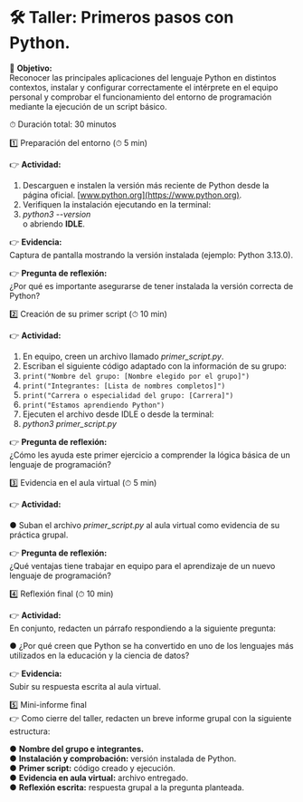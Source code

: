 # 🛠 Taller: Primeros pasos con Python.  

🎯 **Objetivo:**  
Reconocer las principales aplicaciones del lenguaje Python en distintos contextos, instalar y configurar correctamente el intérprete en el equipo personal y comprobar el funcionamiento del entorno de programación mediante la ejecución de un script básico.

⏱ Duración total: 30 minutos

1️⃣ Preparación del entorno (⏱ 5 min)

👉 **Actividad:**  

1. Descarguen e instalen la versión más reciente de Python desde la página oficial. [www.python.org](https://www.python.org).
2. Verifiquen la instalación ejecutando en la terminal:
3. _python3 --version_  
o abriendo **IDLE**.

👉 **Evidencia:**  
Captura de pantalla mostrando la versión instalada (ejemplo: Python 3.13.0).

👉 **Pregunta de reflexión:**  
¿Por qué es importante asegurarse de tener instalada la versión correcta de Python?

2️⃣ Creación de su primer script (⏱ 10 min)

👉 **Actividad:**  

1. En equipo, creen un archivo llamado _primer_script.py_.
2. Escriban el siguiente código adaptado con la información de su grupo:
3. `print("Nombre del grupo: [Nombre elegido por el grupo]")`
4. `print("Integrantes: [Lista de nombres completos]")`
5. `print("Carrera o especialidad del grupo: [Carrera]")`
6. `print("Estamos aprendiendo Python")`
7. Ejecuten el archivo desde IDLE o desde la terminal:
8. _python3 primer_script.py_

👉 **Pregunta de reflexión:**  
¿Cómo les ayuda este primer ejercicio a comprender la lógica básica de un lenguaje de programación?

3️⃣ Evidencia en el aula virtual (⏱ 5 min)

👉 **Actividad:**  

● Suban el archivo _primer_script.py_ al aula virtual como evidencia de su práctica grupal.

👉 **Pregunta de reflexión:**  
¿Qué ventajas tiene trabajar en equipo para el aprendizaje de un nuevo lenguaje de programación?

4️⃣ Reflexión final (⏱ 10 min)

👉 **Actividad:**  
En conjunto, redacten un párrafo respondiendo a la siguiente pregunta:

● ¿Por qué creen que Python se ha convertido en uno de los lenguajes más utilizados en la educación y la ciencia de datos?

👉 **Evidencia:**  
Subir su respuesta escrita al aula virtual.

5️⃣ Mini-informe final  
👉 Como cierre del taller, redacten un breve informe grupal con la siguiente estructura:  

● **Nombre del grupo e integrantes.**  
● **Instalación y comprobación:** versión instalada de Python.  
● **Primer script:** código creado y ejecución.  
● **Evidencia en aula virtual:** archivo entregado.  
● **Reflexión escrita:** respuesta grupal a la pregunta planteada.  
